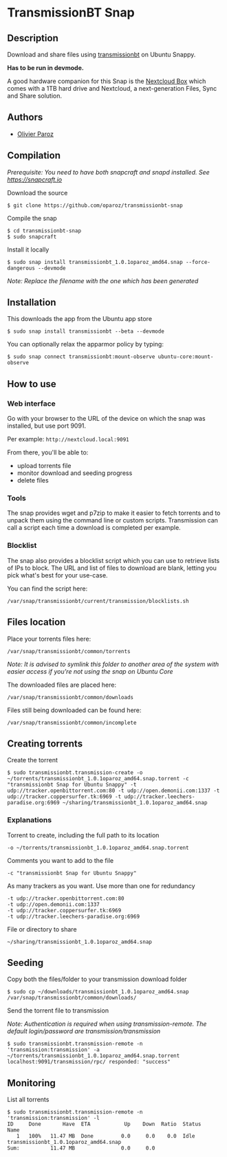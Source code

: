 # TransmissionBT Snap

## Description

Download and share files using [transmissionbt](https://transmissionbt.com/) on Ubuntu Snappy.

**Has to be run in devmode.**

A good hardware companion for this Snap is the [Nextcloud Box](https://nextcloud.com/box) which comes with a 1TB hard drive and Nextcloud, a next-generation Files, Sync and Share solution.

## Authors

* [Olivier Paroz](https://github.com/oparoz)

## Compilation

*Prerequisite: You need to have both snapcraft and snapd installed. See https://snapcraft.io*

Download the source

`$ git clone https://github.com/oparoz/transmissionbt-snap`

Compile the snap

```
$ cd transmissionbt-snap
$ sudo snapcraft
```

Install it locally

`$ sudo snap install transmissionbt_1.0.1oparoz_amd64.snap --force-dangerous --devmode`

*Note: Replace the filename with the one which has been generated*

## Installation

This downloads the app from the Ubuntu app store

`$ sudo snap install transmissionbt --beta --devmode`

You can optionally relax the apparmor policy by typing:

`$ sudo snap connect transmissionbt:mount-observe ubuntu-core:mount-observe`

## How to use

### Web interface

Go with your browser to the URL of the device on which the snap was installed, but use port 9091.

Per example: `http://nextcloud.local:9091`

From there, you'll be able to:
* upload torrents file
* monitor download and seeding progress
* delete files

### Tools

The snap provides wget and p7zip to make it easier to fetch torrents and to unpack them using the command line or custom scripts.
Transmission can call a script each time a download is completed per example.

### Blocklist

The snap also provides a blocklist script which you can use to retrieve lists of IPs to block. 
The URL and list of files to download are blank, letting you pick what's best for your use-case.

You can find the script here:

`/var/snap/transmissionbt/current/transmission/blocklists.sh`

## Files location

Place your torrents files here:

`/var/snap/transmissionbt/common/torrents`

*Note: It is advised to symlink this folder to another area of the system with easier access if you're not using the snap on Ubuntu Core*

The downloaded files are placed here:

`/var/snap/transmissionbt/common/downloads`

Files still being downloaded can be found here:

`/var/snap/transmissionbt/common/incomplete`

## Creating torrents

Create the torrent

```
$ sudo transmissionbt.transmission-create -o ~/torrents/transmissionbt_1.0.1oparoz_amd64.snap.torrent -c "transmissionbt Snap for Ubuntu Snappy" -t udp://tracker.openbittorrent.com:80 -t udp://open.demonii.com:1337 -t udp://tracker.coppersurfer.tk:6969 -t udp://tracker.leechers-paradise.org:6969 ~/sharing/transmissionbt_1.0.1oparoz_amd64.snap
```

### Explanations

Torrent to create, including the full path to its location

`-o ~/torrents/transmissionbt_1.0.1oparoz_amd64.snap.torrent`

Comments you want to add to the file

`-c "transmissionbt Snap for Ubuntu Snappy"`

As many trackers as you want. Use more than one for redundancy

```
-t udp://tracker.openbittorrent.com:80
-t udp://open.demonii.com:1337
-t udp://tracker.coppersurfer.tk:6969
-t udp://tracker.leechers-paradise.org:6969
```

File or directory to share

`~/sharing/transmissionbt_1.0.1oparoz_amd64.snap`

## Seeding

Copy both the files/folder to your transmission download folder

```
$ sudo cp ~/downloads/transmissionbt_1.0.1oparoz_amd64.snap /var/snap/transmissionbt/common/downloads/
```

Send the torrent file to transmission

*Note: Authentication is required when using transmission-remote. The default login/password are transmission/transmission*

```
$ sudo transmissionbt.transmission-remote -n 'transmission:transmission' -a ~/torrents/transmissionbt_1.0.1oparoz_amd64.snap.torrent
localhost:9091/transmission/rpc/ responded: "success"
```

## Monitoring

List all torrents

```
$ sudo transmissionbt.transmission-remote -n 'transmission:transmission' -l
ID     Done       Have  ETA           Up    Down  Ratio  Status       Name
   1   100%   11.47 MB  Done         0.0     0.0    0.0  Idle         transmissionbt_1.0.1oparoz_amd64.snap
Sum:          11.47 MB               0.0     0.0
```
